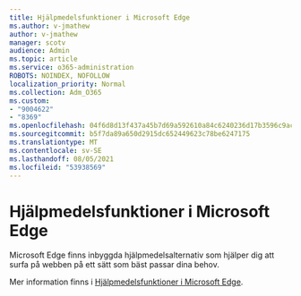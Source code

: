 ```yaml
---
title: Hjälpmedelsfunktioner i Microsoft Edge
ms.author: v-jmathew
author: v-jmathew
manager: scotv
audience: Admin
ms.topic: article
ms.service: o365-administration
ROBOTS: NOINDEX, NOFOLLOW
localization_priority: Normal
ms.collection: Adm_O365
ms.custom:
- "9004622"
- "8369"
ms.openlocfilehash: 04f6d8d13f437a45b7d69a592610a84c6240236d17b3596c9ac28dcd3c3cacc9
ms.sourcegitcommit: b5f7da89a650d2915dc652449623c78be6247175
ms.translationtype: MT
ms.contentlocale: sv-SE
ms.lasthandoff: 08/05/2021
ms.locfileid: "53938569"
---
```

# <a name="accessibility-features-in-microsoft-edge"></a>Hjälpmedelsfunktioner i Microsoft Edge

Microsoft Edge finns inbyggda hjälpmedelsalternativ som hjälper dig att surfa på webben på ett sätt som bäst passar dina behov.

Mer information finns i [Hjälpmedelsfunktioner i Microsoft Edge](https://go.microsoft.com/fwlink/?linkid=2153648).
